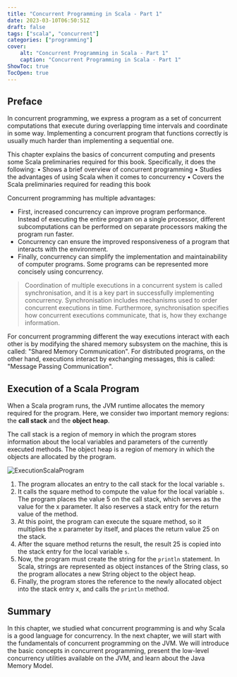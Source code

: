 ```yaml
---
title: "Concurrent Programming in Scala - Part 1"
date: 2023-03-10T06:50:51Z
draft: false
tags: ["scala", "concurrent"]
categories: ["programming"]
cover:
    alt: "Concurrent Programming in Scala - Part 1"
    caption: "Concurrent Programming in Scala - Part 1"
ShowToc: true
TocOpen: true
---
```


## Preface

In concurrent programming, we express a program as a set of concurrent computations that execute during overlapping time intervals and coordinate in some way. Implementing a concurrent program that functions correctly is usually much harder than implementing a sequential one.

This chapter explains the basics of concurrent computing and presents some Scala preliminaries required for this book. Specifically, it does the following:
• Shows a brief overview of concurrent programming
• Studies the advantages of using Scala when it comes to concurrency
• Covers the Scala preliminaries required for reading this book

Concurrent programming has multiple advantages:

- First, increased concurrency can improve program performance. Instead of executing the entire program on a single processor, different subcomputations can be performed on separate processors making the program run faster.
- Concurrency can ensure the improved responsiveness of a program that interacts with the environment.
- Finally, concurrency can simplify the implementation and maintainability of computer programs. Some programs can be represented more concisely using concurrency.

> Coordination of multiple executions in a concurrent system is called synchronisation, and it is a key part in successfully implementing concurrency. Synchronisation includes mechanisms used to order concurrent executions in time. Furthermore, synchronisation specifies how concurrent executions communicate, that is, how they exchange information.

For concurrent programming different the way executions interact with each other is by modifying the shared memory subsystem on the machine, this is called: "Shared Memory Communication". For distributed programs, on the other hand, executions interact by exchanging messages, this is called: "Message Passing Communication".

## Execution of a Scala Program

When a Scala program runs, the JVM runtime allocates the memory required for the program. Here, we consider two important memory regions: the **call stack** and the **object heap**.

The call stack is a region of memory in which the program stores information about the local variables and parameters of the currently executed methods. The object heap is a region of memory in which the objects are allocated by the program.

![ExecutionScalaProgram](/images/ExecutionScalaProgram.png)

1. The program allocates an entry to the call stack for the local variable `s`.
2. It calls the square method to compute the value for the local variable `s`. The program places the value 5 on the call stack, which serves as the value for the x parameter. It also reserves a stack entry for the return value of the method.
3. At this point, the program can execute the square method, so it multiplies the x parameter by itself, and places the return value 25 on the stack.
4. After the square method returns the result, the result 25 is copied into the stack entry for the local variable `s`.
5. Now, the program must create the string for the `println` statement. In Scala, strings are represented as object instances of the String class, so the program allocates a new String object to the object heap.
6. Finally, the program stores the reference to the newly allocated object into the stack entry x, and calls the `println` method.

## Summary

In this chapter, we studied what concurrent programming is and why Scala is a good language for concurrency. In the next chapter, we will start with the fundamentals of concurrent programming on the JVM. We will introduce the basic concepts in concurrent programming, present the low-level concurrency utilities available on the JVM, and learn about
the Java Memory Model.
